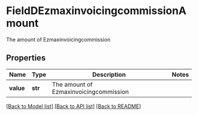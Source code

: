 # FieldDEzmaxinvoicingcommissionAmount

The amount of Ezmaxinvoicingcommission

## Properties
Name | Type | Description | Notes
------------ | ------------- | ------------- | -------------
**value** | **str** | The amount of Ezmaxinvoicingcommission | 

[[Back to Model list]](../README.md#documentation-for-models) [[Back to API list]](../README.md#documentation-for-api-endpoints) [[Back to README]](../README.md)


